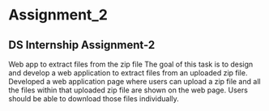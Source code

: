 # Assignment_2
## DS Internship Assignment-2

Web app to extract files from the zip file
The goal of this task is to design and develop a web application to extract files from an uploaded zip file.
Developed a web application page where users can upload a zip file and all the files within that uploaded zip file are shown on the web page. Users should be able to download those files individually.
